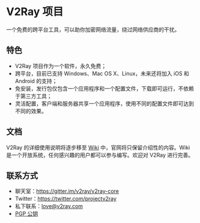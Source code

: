 # V2Ray 项目

一个免费的跨平台工具，可以助你加密网络流量，绕过网络供应商的干扰。

## 特色
* V2Ray 项目作为一个软件，永久免费；
* 跨平台，目前已支持 Windows、Mac OS X、Linux，未来还将加入 iOS 和 Android 的支持；
* 免安装，发行包仅包含一个应用程序和一个配置文件，下载即可运行，不依赖于第三方工具；
* 灵活配置，客户端和服务器共享一个应用程序，使用不同的配置文件即可达到不同的效果。

## 文档
V2Ray 的详细使用说明将逐步移至 [Wiki](https://github.com/v2ray/v2ray.github.io/wiki) 中，官网将只保留介绍性的内容。Wiki 是一个开放系统，任何感兴趣的用户都可以参与编写。欢迎对 V2Ray 进行完善。


## 联系方式
* 聊天室：<a href="https://gitter.im/v2ray/v2ray-core" target="_blank">https://gitter.im/v2ray/v2ray-core</a>
* Twitter：<a href="https://twitter.com/projectv2ray" target="_blank">https://twitter.com/projectv2ray</a>
* 私下联系：love@v2ray.com
* [PGP 公钥](#a=pgp-zh-cn)
